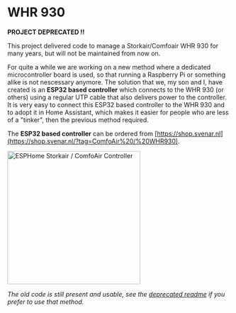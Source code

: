 # WHR 930

**PROJECT DEPRECATED !!**

This project delivered code to manage a Storkair/Comfoair WHR 930 for many years, but will not be maintained from now on.

For quite a while we are working on a new method where a dedicated microcontroller board is used, so that running a Raspberry Pi or something alike is not nescessary anymore. The solution that we, my son and I, have created is an **ESP32 based controller** which connects to the WHR 930 (or others) using a regular UTP cable that also delivers power to the controller. It is very easy to connect this ESP32 based controller to the WHR 930 and to adopt it in Home Assistant, which makes it easier for people who are less of a "tinker", then the previous method required.

The **ESP32 based controller** can be ordered from [https://shop.svenar.nl](https://shop.svenar.nl/?tag=ComfoAir%20/%20WHR930).

<img src="https://shop.svenar.nl/images/products/whr930/banner_whr930_board_v2.png" alt="ESPHome Storkair / ComfoAir Controller" width="300" height="auto">

*The old code is still present and usable, see the [deprecated readme](DEPRECATED_README.md) if you prefer to use that method.*